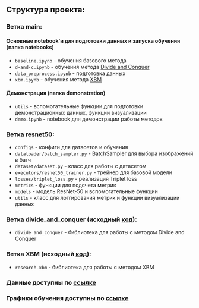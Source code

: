 ## Структура проекта:

### Ветка main:

#### Основные notebook'и для подготовки данных и запуска обучения (папка notebooks)
- `baseline.ipynb` - обучения базового метода
- `d-and-c.ipynb` - обучения метода [Divide and Conquer](https://openaccess.thecvf.com/content_CVPR_2019/papers/Sanakoyeu_Divide_and_Conquer_the_Embedding_Space_for_Metric_Learning_CVPR_2019_paper.pdf)
- `data_preprocess.ipynb` - подготовка данных
- `xbm.ipynb` - обучения метода [XBM](https://arxiv.org/abs/1912.06798)


#### Демонстрация (папка demonstration)
- `utils` - вспомогательные функции для подготовки демонстрационных данных, функции визуализации
- `demo.ipynb` - notebook для демонстрации работы методов

### Ветка resnet50:
- `configs` - конфиги для датасетов и обучения
- `dataloader/batch_sampler.py` - BatchSampler для выбора изображений в батч
- `dataset/dataset.py` - класс для работы с датасетом
- `executors/resnet50_trainer.py` - трейнер для базовой модели 
- `losses/triplet_loss.py` - реализация Triplet loss
- `metrics` - функции для подсчета метрик
- `models` - модель ResNet-50 и вспомогательные функции 
- `utils` - класс для логгирования метрик и функции визуализации данных 

### Ветка divide_and_conquer (исходный [код](https://github.com/CompVis/metric-learning-divide-and-conquer)):

- `divide_and_conquer` - библиотека для работы с методом Divide and Conquer

### Ветка XBM (исходный [код](https://github.com/msight-tech/research-xbm)):

- `research-xbm` - библиотека для работы с методом XBM

### Данные доступны по [ссылке](https://www.kaggle.com/datasets/stalkerpor1337/flowersdataset)

### Графики обучения доступны по [ссылке](https://app.neptune.ai/pkhanzhina/finals/experiments?split=tbl&dash=charts&viewId=97a06d05-5138-4cc5-b627-19b4827c15f0)